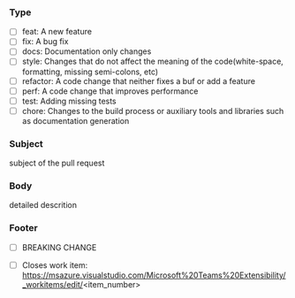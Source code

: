 ### Type
- [ ] feat: A new feature
- [ ] fix: A bug fix
- [ ] docs: Documentation only changes
- [ ] style: Changes that do not affect the meaning of the code(white-space, formatting, missing semi-colons, etc)
- [ ] refactor: A code change that neither fixes a buf or add a feature
- [ ] perf: A code change that improves performance
- [ ] test: Adding missing tests
- [ ] chore: Changes to the build process or auxiliary tools and libraries such as documentation generation

### Subject

subject of the pull request

### Body

detailed descrition

### Footer

- [ ] BREAKING CHANGE

- [ ] Closes work item: https://msazure.visualstudio.com/Microsoft%20Teams%20Extensibility/_workitems/edit/<item_number>

